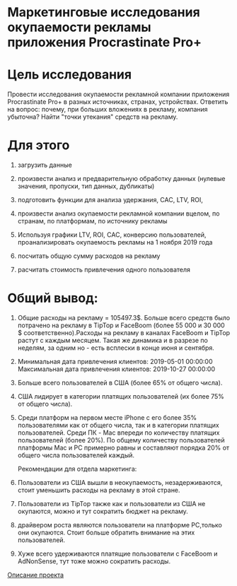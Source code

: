 ﻿# **Маркетинговые исследования окупаемости рекламы приложения Procrastinate Pro+**

# Цель исследования

Провести исследования окупаемости рекламной компании приложения Procrastinate Pro+ в разных источниках, странах, устройствах. Ответить на вопрос: почему, при больших вложениях в рекламу, компания убыточна? Найти "точки утекания" средств на рекламу.

# Для этого


1. загрузить данные

2. произвести анализ и предварительную обработку данных (нулевые значения, пропуски, тип данных, дубликаты)

3. подготовить функции для анализа удержания, CAC, LTV, ROI,

4. произвести анализ окупаемости рекламной компании вцелом, по странам, по платформам, по источнику рекламы

5. Используя графики LTV, ROI, CAC, конверсию пользователей, проанализировать окупаемость рекламы на 1 ноября 2019 года

6. посчитать общую сумму расходов на рекламу

7. расчитать стоимость привлечения одного пользователя

# Общий вывод:
 
1. Общие расходы на рекламу = 105497.3$. Больше всего средств было потрачено на рекламу в TipTop и FaceBoom (более 55 000 и 30 000 $ соответственно).Расходы на рекламу в каналах FaceBoom и TipTop растут с каждым месяцем. Такая же динамика и в разрезе по неделям, за одним но - есть всплески в конце июня и сентября.

2. Минимальная дата привлечения клиентов: 2019-05-01 00:00:00 Максимальная дата привлечения клиентов: 2019-10-27 00:00:00

3. Больше всего пользователей в США (более 65% от общего числа). 

4. США лидирует в категории платящих пользователей (их более 75% от общего числа).

5. Среди платформ на первом месте iPhone с его более 35% пользователями как от общего числа, так и в категории платящих пользователей. Среди ПК - Mac впереди по количеству платящих пользователей (более 20%). По общему количеству пользователей платформы Mac и PC примерно равны и составляют порядка 20% от общего числа пользователей каждый.
    
    Рекомендации для отдела маркетинга:
1. Пользователи из США вышли в неокупаемость, незадерживаются, стоит уменьшить расходы на рекламу в этой стране.

2. Пользователи из TipTop также как и пользователи из США не окупаются, можно и тут сократить бюджет на рекламу.

3. драйвером роста являются пользователи на платформе РС,только они окупаются. Стоит больше обратить внимание на этих пользователей.

4. Хуже всего удерживаются платящие пользователи с FaceBoom и  AdNonSense, тут тоже можно сократить расходы.
    

[Описание проекта](https://praktikum.notion.site/9-ProcrastinatePRO-68ed1e7e47b0492ab41e15203aadeed1)
